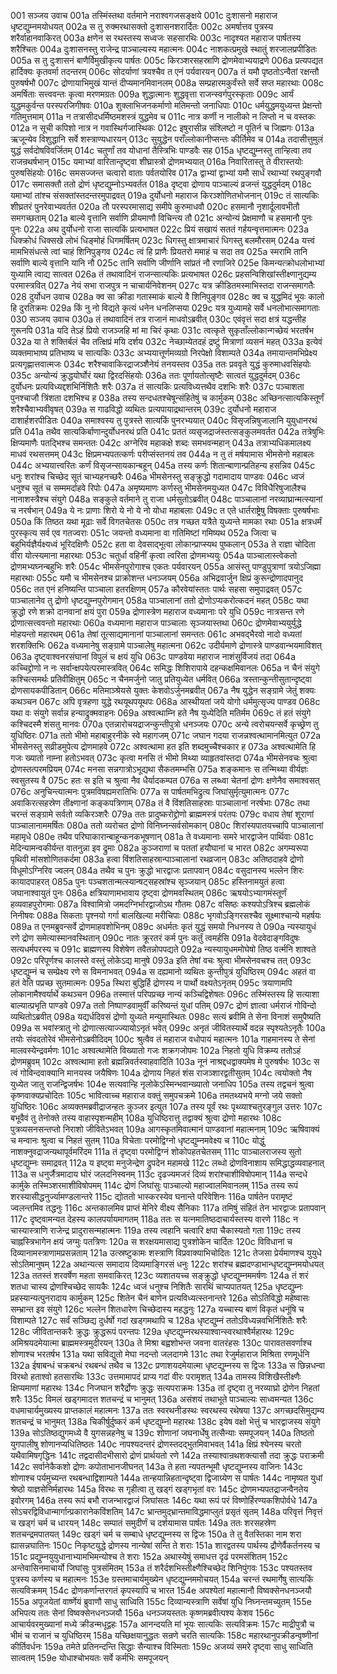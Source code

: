 001  सञ्जय उवाच
001a तस्मिंस्तथा वर्तमाने नराश्वगजसङ्क्षये
001c दुःशासनो महाराज धृष्टद्युम्नमयोधयत्
002a स तु रुक्मरथासक्तो दुःशासनशरार्दितः
002c अमर्षात्तव पुत्रस्य शरैर्वाहानवाकिरत्
003a क्षणेन स रथस्तस्य सध्वजः सहसारथिः
003c नादृश्यत महाराज पार्षतस्य शरैश्चितः
004a दुःशासनस्तु राजेन्द्र पाञ्चाल्यस्य महात्मनः
004c नाशकत्प्रमुखे स्थातुं शरजालप्रपीडितः
005a स तु दुःशासनं बाणैर्विमुखीकृत्य पार्षतः
005c किरञ्शरसहस्राणि द्रोणमेवाभ्ययाद्रणे
006a प्रत्यपद्यत हार्दिक्यः कृतवर्मा तदन्तरम्
006c सोदर्याणां त्रयश्चैव त एनं पर्यवारयन्
007a तं यमौ पृष्ठतोऽन्वैतां रक्षन्तौ पुरुषर्षभौ
007c द्रोणायाभिमुखं यान्तं दीप्यमानमिवानलम्
008a सम्प्रहारमकुर्वंस्ते सर्वे सप्त महारथाः
008c अमर्षिताः सत्त्ववन्तः कृत्वा मरणमग्रतः
009a शुद्धात्मानः शुद्धवृत्ता राजन्स्वर्गपुरस्कृताः
009c आर्यं युद्धमकुर्वन्त परस्परजिगीषवः
010a शुक्लाभिजनकर्माणो मतिमन्तो जनाधिपाः
010c धर्मयुद्धमयुध्यन्त प्रेक्षन्तो गतिमुत्तमाम्
011a न तत्रासीदधर्मिष्ठमशस्त्रं युद्धमेव च
011c नात्र कर्णी न नालीको न लिप्तो न च वस्तकः
012a न सूची कपिशो नात्र न गवास्थिर्गजास्थिकः
012c इषुरासीन्न संश्लिष्टो न पूतिर्न च जिह्मगः
013a ऋजून्येव विशुद्धानि सर्वे शस्त्राण्यधारयन्
013c सुयुद्धेन पराँल्लोकानीप्सन्तः कीर्तिमेव च
014a तदासीत्तुमुलं युद्धं सर्वदोषविवर्जितम्
014c चतुर्णां तव योधानां तैस्त्रिभिः पाण्डवैः सह
015a धृष्टद्युम्नस्तु तान्हित्वा तव राजन्रथर्षभान्
015c यमाभ्यां वारितान्दृष्ट्वा शीघ्रास्त्रो द्रोणमभ्ययात्
016a निवारितास्तु ते वीरास्तयोः पुरुषसिंहयोः
016c समसज्जन्त चत्वारो वाताः पर्वतयोरिव
017a द्वाभ्यां द्वाभ्यां यमौ सार्धं रथाभ्यां रथपुङ्गवौ
017c समासक्तौ ततो द्रोणं धृष्टद्युम्नोऽभ्यवर्तत
018a दृष्ट्वा द्रोणाय पाञ्चाल्यं व्रजन्तं युद्धदुर्मदम्
018c यमाभ्यां तांश्च संसक्तांस्तदन्तरमुपाद्रवत्
019a दुर्योधनो महाराज किरञ्शोणितभोजनान्
019c तं सात्यकिः शीघ्रतरं पुनरेवाभ्यवर्तत
020a तौ परस्परमासाद्य समीपे कुरुमाधवौ
020c हसमानौ नृशार्दूलावभीतौ समगच्छताम्
021a बाल्ये वृत्तानि सर्वाणि प्रीयमाणौ विचिन्त्य तौ
021c अन्योन्यं प्रेक्षमाणौ च हसमानौ पुनः पुनः
022a अथ दुर्योधनो राजा सात्यकिं प्रत्यभाषत
022c प्रियं सखायं सततं गर्हयन्वृत्तमात्मनः
023a धिक्क्रोधं धिक्सखे लोभं धिङ्मोहं धिगमर्षितम्
023c धिगस्तु क्षात्रमाचारं धिगस्तु बलमौरसम्
024a यत्त्वं मामभिसंधत्से त्वां चाहं शिनिपुङ्गव
024c त्वं हि प्राणैः प्रियतरो ममाहं च सदा तव
025a स्मरामि तानि सर्वाणि बाल्ये वृत्तानि यानि नौ
025c तानि सर्वाणि जीर्णानि सांप्रतं नौ रणाजिरे
025e किमन्यत्क्रोधलोभाभ्यां युध्यामि त्वाद्य सात्वत
026a तं तथावादिनं राजन्सात्यकिः प्रत्यभाषत
026c प्रहसन्विशिखांस्तीक्ष्णानुद्यम्य परमास्त्रवित्
027a नेयं सभा राजपुत्र न चाचार्यनिवेशनम्
027c यत्र क्रीडितमस्माभिस्तदा राजन्समागतैः
028  दुर्योधन उवाच
028a क्व सा क्रीडा गतास्माकं बाल्ये वै शिनिपुङ्गव
028c क्व च युद्धमिदं भूयः कालो हि दुरतिक्रमः
029a किं नु नो विद्यते कृत्यं धनेन धनलिप्सया
029c यत्र युध्यामहे सर्वे धनलोभात्समागताः
030  सञ्जय उवाच
030a तं तथावादिनं तत्र राजानं माधवोऽब्रवीत्
030c एवंवृत्तं सदा क्षत्रं यद्धन्तीह गुरूनपि
031a यदि तेऽहं प्रियो राजञ्जहि मां मा चिरं कृथाः
031c त्वत्कृते सुकृताँल्लोकान्गच्छेयं भरतर्षभ
032a या ते शक्तिर्बलं चैव तत्क्षिप्रं मयि दर्शय
032c नेच्छाम्येतदहं द्रष्टुं मित्राणां व्यसनं महत्
033a इत्येवं व्यक्तमाभाष्य प्रतिभाष्य च सात्यकिः
033c अभ्ययात्तूर्णमव्यग्रो निरपेक्षो विशाम्पते
034a तमायान्तमभिप्रेक्ष्य प्रत्यगृह्णात्तवात्मजः
034c शरैश्चावाकिरद्राजञ्शैनेयं तनयस्तव
035a ततः प्रववृते युद्धं कुरुमाधवसिंहयोः
035c अन्योन्यं क्रुद्धयोर्घोरं यथा द्विरदसिंहयोः
036a ततः पूर्णायतोत्सृष्टैः सात्वतं युद्धदुर्मदम्
036c दुर्योधनः प्रत्यविध्यद्दशभिर्निशितैः शरैः
037a तं सात्यकिः प्रत्यविध्यत्तथैव दशभिः शरैः
037c पञ्चाशता पुनश्चाजौ त्रिंशता दशभिश्च ह
038a तस्य सन्दधतश्चेषून्संहितेषुं च कार्मुकम्
038c अच्छिनत्सात्यकिस्तूर्णं शरैश्चैवाभ्यवीवृषत्
039a स गाढविद्धो व्यथितः प्रत्यपायाद्रथान्तरम्
039c दुर्योधनो महाराज दाशार्हशरपीडितः
040a समाश्वस्य तु पुत्रस्ते सात्यकिं पुनरभ्ययात्
040c विसृजन्निषुजालानि युयुधानरथं प्रति
041a तथैव सात्यकिर्बाणान्दुर्योधनरथं प्रति
041c प्रततं व्यसृजद्राजंस्तत्सङ्कुलमवर्तत
042a तत्रेषुभिः क्षिप्यमाणैः पतद्भिश्च समन्ततः
042c अग्नेरिव महाकक्षे शब्दः समभवन्महान्
043a तत्राभ्यधिकमालक्ष्य माधवं रथसत्तमम्
043c क्षिप्रमभ्यपतत्कर्णः परीप्संस्तनयं तव
044a न तु तं मर्षयामास भीमसेनो महाबलः
044c अभ्ययात्त्वरितः कर्णं विसृजन्सायकान्बहून्
045a तस्य कर्णः शितान्बाणान्प्रतिहन्य हसन्निव
045c धनुः शरांश्च चिच्छेद सूतं चाभ्यहनच्छरैः
046a भीमसेनस्तु सङ्क्रुद्धो गदामादाय पाण्डवः
046c ध्वजं धनुश्च सूतं च सम्ममर्दाहवे रिपोः
047a अमृष्यमाणः कर्णस्तु भीमसेनमयुध्यत
047c विविधैरिषुजालैश्च नानाशस्त्रैश्च संयुगे
048a सङ्कुले वर्तमाने तु राजा धर्मसुतोऽब्रवीत्
048c पाञ्चालानां नरव्याघ्रान्मत्स्यानां च नरर्षभान्
049a ये नः प्राणाः शिरो ये नो ये नो योधा महाबलाः
049c त एते धार्तराष्ट्रेषु विषक्ताः पुरुषर्षभाः
050a किं तिष्ठत यथा मूढाः सर्वे विगतचेतसः
050c तत्र गच्छत यत्रैते युध्यन्ते मामका रथाः
051a क्षत्रधर्मं पुरस्कृत्य सर्व एव गतज्वराः
051c जयन्तो वध्यमाना वा गतिमिष्टां गमिष्यथ
052a जित्वा च बहुभिर्यज्ञैर्यक्ष्यध्वं भूरिदक्षिणैः
052c हता वा देवसाद्भूत्वा लोकान्प्राप्स्यथ पुष्कलान्
053a ते राज्ञा चोदिता वीरा योत्स्यमाना महारथाः
053c चतुर्धा वहिनीं कृत्वा त्वरिता द्रोणमभ्ययुः
054a पाञ्चालास्त्वेकतो द्रोणमभ्यघ्नन्बहुभिः शरैः
054c भीमसेनपुरोगाश्च एकतः पर्यवारयन्
055a आसंस्तु पाण्डुपुत्राणां त्रयोऽजिह्मा महारथाः
055c यमौ च भीमसेनश्च प्राक्रोशन्त धनञ्जयम्
056a अभिद्रवार्जुन क्षिप्रं कुरून्द्रोणादपानुद
056c तत एनं हनिष्यन्ति पाञ्चाला हतरक्षिणम्
057a कौरवेयांस्ततः पार्थः सहसा समुपाद्रवत्
057c पाञ्चालानेव तु द्रोणो धृष्टद्युम्नपुरोगमान्
058a पाञ्चालानां ततो द्रोणोऽप्यकरोत्कदनं महत्
058c यथा क्रुद्धो रणे शक्रो दानवानां क्षयं पुरा
059a द्रोणास्त्रेण महाराज वध्यमानाः परे युधि
059c नात्रसन्त रणे द्रोणात्सत्त्ववन्तो महारथाः
060a वध्यमाना महाराज पाञ्चालाः सृञ्जयास्तथा
060c द्रोणमेवाभ्ययुर्युद्धे मोहयन्तो महारथम्
061a तेषां तूत्साद्यमानानां पाञ्चालानां समन्ततः
061c अभवद्भैरवो नादो वध्यतां शरशक्तिभिः
062a वध्यमानेषु सङ्ग्रामे पाञ्चालेषु महात्मना
062c उदीर्यमाणे द्रोणास्त्रे पाण्डवान्भयमाविशत्
063a दृष्ट्वाश्वनरसंघानां विपुलं च क्षयं युधि
063c पाण्डवेया महाराज नाशंसुर्विजयं तदा
064a कच्चिद्द्रोणो न नः सर्वान्क्षपयेत्परमास्त्रवित्
064c समिद्धः शिशिरापाये दहन्कक्षमिवानलः
065a न चैनं संयुगे कश्चित्समर्थः प्रतिवीक्षितुम्
065c न चैनमर्जुनो जातु प्रतियुध्येत धर्मवित्
066a त्रस्तान्कुन्तीसुतान्दृष्ट्वा द्रोणसायकपीडितान्
066c मतिमाञ्श्रेयसे युक्तः केशवोऽर्जुनमब्रवीत्
067a नैष युद्धेन सङ्ग्रामे जेतुं शक्यः कथञ्चन
067c अपि वृत्रहणा युद्धे रथयूथपयूथपः
068a आस्थीयतां जये योगो धर्ममुत्सृज्य पाण्डव
068c यथा वः संयुगे सर्वान्न हन्याद्रुक्मवाहनः
069a अश्वत्थाम्नि हते नैष युध्येदिति मतिर्मम
069c तं हतं संयुगे कश्चिदस्मै शंसतु मानवः
070a एतन्नारोचयद्राजन्कुन्तीपुत्रो धनञ्जयः
070c अन्ये त्वरोचयन्सर्वे कृच्छ्रेण तु युधिष्ठिरः
071a ततो भीमो महाबाहुरनीके स्वे महागजम्
071c जघान गदया राजन्नश्वत्थामानमित्युत
072a भीमसेनस्तु सव्रीडमुपेत्य द्रोणमाहवे
072c अश्वत्थामा हत इति शब्दमुच्चैश्चकार ह
073a अश्वत्थामेति हि गजः ख्यातो नाम्ना हतोऽभवत्
073c कृत्वा मनसि तं भीमो मिथ्या व्याहृतवांस्तदा
074a भीमसेनवचः श्रुत्वा द्रोणस्तत्परमप्रियम्
074c मनसा सन्नगात्रोऽभूद्यथा सैकतमम्भसि
075a शङ्कमानः स तन्मिथ्या वीर्यज्ञः स्वसुतस्य वै
075c हतः स इति च श्रुत्वा नैव धैर्यादकम्पत
076a स लब्ध्वा चेतनां द्रोणः क्षणेनैव समाश्वसत्
076c अनुचिन्त्यात्मनः पुत्रमविषह्यमरातिभिः
077a स पार्षतमभिद्रुत्य जिघांसुर्मृत्युमात्मनः
077c अवाकिरत्सहस्रेण तीक्ष्णानां कङ्कपत्रिणाम्
078a तं वै विंशतिसाहस्राः पाञ्चालानां नरर्षभाः
078c तथा चरन्तं सङ्ग्रामे सर्वतो व्यकिरञ्शरैः
079a ततः प्रादुष्करोद्द्रोणो ब्राह्ममस्त्रं परंतपः
079c वधाय तेषां शूराणां पाञ्चालानाममर्षितः
080a ततो व्यरोचत द्रोणो विनिघ्नन्सर्वसोमकान्
080c शिरांस्यपातयच्चापि पाञ्चालानां महामृधे
080e तथैव परिघाकारान्बाहून्कनकभूषणान्
081a ते वध्यमानाः समरे भारद्वाजेन पार्थिवाः
081c मेदिन्यामन्वकीर्यन्त वातनुन्ना इव द्रुमाः
082a कुञ्जराणां च पततां हयौघानां च भारत
082c अगम्यरूपा पृथिवी मांसशोणितकर्दमा
083a हत्वा विंशतिसाहस्रान्पाञ्चालानां रथव्रजान्
083c अतिष्ठदाहवे द्रोणो विधूमोऽग्निरिव ज्वलन्
084a तथैव च पुनः क्रुद्धो भारद्वाजः प्रतापवान्
084c वसुदानस्य भल्लेन शिरः कायादपाहरत्
085a पुनः पञ्चशतान्मत्स्यान्षट्सहस्रांश्च सृञ्जयान्
085c हस्तिनामयुतं हत्वा जघानाश्वायुतं पुनः
086a क्षत्रियाणामभावाय दृष्ट्वा द्रोणमवस्थितम्
086c ऋषयोऽभ्यागमंस्तूर्णं हव्यवाहपुरोगमाः
087a विश्वामित्रो जमदग्निर्भारद्वाजोऽथ गौतमः
087c वसिष्ठः कश्यपोऽत्रिश्च ब्रह्मलोकं निनीषवः
088a सिकताः पृश्नयो गर्गा बालखिल्या मरीचिपाः
088c भृगवोऽङ्गिरसश्चैव सूक्ष्माश्चान्ये महर्षयः
089a त एनमब्रुवन्सर्वे द्रोणमाहवशोभिनम्
089c अधर्मतः कृतं युद्धं समयो निधनस्य ते
090a न्यस्यायुधं रणे द्रोण समेत्यास्मानवस्थितान्
090c नातः क्रूरतरं कर्म पुनः कर्तुं त्वमर्हसि
091a वेदवेदाङ्गविदुषः सत्यधर्मपरस्य च
091c ब्राह्मणस्य विशेषेण तवैतन्नोपपद्यते
092a न्यस्यायुधममोघेषो तिष्ठ वर्त्मनि शाश्वते
092c परिपूर्णश्च कालस्ते वस्तुं लोकेऽद्य मानुषे
093a इति तेषां वचः श्रुत्वा भीमसेनवचश्च तत्
093c धृष्टद्युम्नं च सम्प्रेक्ष्य रणे स विमनाभवत्
094a स दह्यमानो व्यथितः कुन्तीपुत्रं युधिष्ठिरम्
094c अहतं वा हतं वेति पप्रच्छ सुतमात्मनः
095a स्थिरा बुद्धिर्हि द्रोणस्य न पार्थो वक्ष्यतेऽनृतम्
095c त्रयाणामपि लोकानामैश्वर्यार्थे कथञ्चन
096a तस्मात्तं परिपप्रच्छ नान्यं कञ्चिद्विशेषतः
096c तस्मिंस्तस्य हि सत्याशा बाल्यात्प्रभृति पाण्डवे
097a ततो निष्पाण्डवामुर्वीं करिष्यन्तं युधां पतिम्
097c द्रोणं ज्ञात्वा धर्मराजं गोविन्दो व्यथितोऽब्रवीत्
098a यद्यर्धदिवसं द्रोणो युध्यते मन्युमास्थितः
098c सत्यं ब्रवीमि ते सेना विनाशं समुपैष्यति
099a स भवांस्त्रातु नो द्रोणात्सत्याज्ज्यायोऽनृतं भवेत्
099c अनृतं जीवितस्यार्थे वदन्न स्पृश्यतेऽनृतैः
100a तयोः संवदतोरेवं भीमसेनोऽब्रवीदिदम्
100c श्रुत्वैव तं महाराज वधोपायं महात्मनः
101a गाहमानस्य ते सेनां मालवस्येन्द्रवर्मणः
101c अश्वत्थामेति विख्यातो गजः शक्रगजोपमः
102a निहतो युधि विक्रम्य ततोऽहं द्रोणमब्रुवम्
102c अश्वत्थामा हतो ब्रह्मन्निवर्तस्वाहवादिति
103a नूनं नाश्रद्दधद्वाक्यमेष मे पुरुषर्षभः
103c स त्वं गोविन्दवाक्यानि मानयस्व जयैषिणः
104a द्रोणाय निहतं शंस राजञ्शारद्वतीसुतम्
104c त्वयोक्तो नैष युध्येत जातु राजन्द्विजर्षभः
104e सत्यवान्हि नृलोकेऽस्मिन्भवान्ख्यातो जनाधिप
105a तस्य तद्वचनं श्रुत्वा कृष्णवाक्यप्रचोदितः
105c भावित्वाच्च महाराज वक्तुं समुपचक्रमे
106a तमतथ्यभये मग्नो जये सक्तो युधिष्ठिरः
106c अव्यक्तमब्रवीद्राजन्हतः कुञ्जर इत्युत
107a तस्य पूर्वं रथः पृथ्व्याश्चतुरङ्गुल उत्तरः
107c बभूवैवं तु तेनोक्ते तस्य वाहास्पृशन्महीम्
108a युधिष्ठिरात्तु तद्वाक्यं श्रुत्वा द्रोणो महारथः
108c पुत्रव्यसनसन्तप्तो निराशो जीवितेऽभवत्
109a आगस्कृतमिवात्मानं पाण्डवानां महात्मनाम्
109c ऋषिवाक्यं च मन्वानः श्रुत्वा च निहतं सुतम्
110a विचेताः परमोद्विग्नो धृष्टद्युम्नमवेक्ष्य च
110c योद्धुं नाशक्नुवद्राजन्यथापूर्वमरिंदम
111a तं दृष्ट्वा परमोद्विग्नं शोकोपहतचेतसम्
111c पाञ्चालराजस्य सुतो धृष्टद्युम्नः समाद्रवत्
112a य इष्ट्वा मनुजेन्द्रेण द्रुपदेन महामखे
112c लब्धो द्रोणविनाशाय समिद्धाद्धव्यवाहनात्
113a स धनुर्जैत्रमादाय घोरं जलदनिस्वनम्
113c दृढज्यमजरं दिव्यं शरांश्चाशीविषोपमान्
114a सन्दधे कार्मुके तस्मिञ्शरमाशीविषोपमम्
114c द्रोणं जिघांसुः पाञ्चाल्यो महाज्वालमिवानलम्
115a तस्य रूपं शरस्यासीद्धनुर्ज्यामण्डलान्तरे
115c द्योततो भास्करस्येव घनान्ते परिवेशिनः
116a पार्षतेन परामृष्टं ज्वलन्तमिव तद्धनुः
116c अन्तकालमिव प्राप्तं मेनिरे वीक्ष्य सैनिकाः
117a तमिषुं संहितं तेन भारद्वाजः प्रतापवान्
117c दृष्ट्वामन्यत देहस्य कालपर्यायमागतम्
118a ततः स यत्नमातिष्ठदाचार्यस्तस्य वारणे
118c न चास्यास्त्राणि राजेन्द्र प्रादुरासन्महात्मनः
119a तस्य त्वहानि चत्वारि क्षपा चैकास्यतो गता
119c तस्य चाह्नस्त्रिभागेन क्षयं जग्मुः पतत्रिणः
120a स शरक्षयमासाद्य पुत्रशोकेन चार्दितः
120c विविधानां च दिव्यानामस्त्राणामप्रसन्नताम्
121a उत्स्रष्टुकामः शस्त्राणि विप्रवाक्याभिचोदितः
121c तेजसा प्रेर्यमाणश्च युयुधे सोऽतिमानुषम्
122a अथान्यत्स समादाय दिव्यमाङ्गिरसं धनुः
122c शरांश्च ब्रह्मदण्डाभान्धृष्टद्युम्नमयोधयत्
123a ततस्तं शरवर्षेण महता समवाकिरत्
123c व्यशातयच्च सङ्क्रुद्धो धृष्टद्युम्नममर्षणः
124a तं शरं शतधा चास्य द्रोणश्चिच्छेद सायकैः
124c ध्वजं धनुश्च निशितैः सारथिं चाप्यपातयत्
125a धृष्टद्युम्नः प्रहस्यान्यत्पुनरादाय कार्मुकम्
125c शितेन चैनं बाणेन प्रत्यविध्यत्स्तनान्तरे
126a सोऽतिविद्धो महेष्वासः सम्भ्रान्त इव संयुगे
126c भल्लेन शितधारेण चिच्छेदास्य महद्धनुः
127a यच्चास्य बाणं विकृतं धनूंषि च विशाम्पते
127c सर्वं सञ्छिद्य दुर्धर्षो गदां खड्गमथापि च
128a धृष्टद्युम्नं ततोऽविध्यन्नवभिर्निशितैः शरैः
128c जीवितान्तकरैः क्रुद्धः क्रुद्धरूपं परन्तपः
129a धृष्टद्युम्नरथस्याश्वान्स्वरथाश्वैर्महारथः
129c अमिश्रयदमेयात्मा ब्राह्ममस्त्रमुदीरयन्
130a ते मिश्रा बह्वशोभन्त जवना वातरंहसः
130c पारावतसवर्णाश्च शोणाश्च भरतर्षभ
131a यथा सविद्युतो मेघा नदन्तो जलदागमे
131c तथा रेजुर्महाराज मिश्रिता रणमूर्धनि
132a ईषाबन्धं चक्रबन्धं रथबन्धं तथैव च
132c प्रणाशयदमेयात्मा धृष्टद्युम्नस्य स द्विजः
133a स छिन्नधन्वा विरथो हताश्वो हतसारथिः
133c उत्तमामापदं प्राप्य गदां वीरः परामृशत्
134a तामस्य विशिखैस्तीक्ष्णैः क्षिप्यमाणां महारथः
134c निजघान शरैर्द्रोणः क्रुद्धः सत्यपराक्रमः
135a तां दृष्ट्वा तु नरव्याघ्रो द्रोणेन निहतां शरैः
135c विमलं खड्गमादत्त शतचन्द्रं च भानुमत्
136a असंशयं तथाभूते पाञ्चाल्यः साध्वमन्यत
136c वधमाचार्यमुख्यस्य प्राप्तकालं महात्मनः
137a ततः स्वरथनीडस्थः स्वरथस्य रथेषया
137c अगच्छदसिमुद्यम्य शतचन्द्रं च भानुमत्
138a चिकीर्षुर्दुष्करं कर्म धृष्टद्युम्नो महारथः
138c इयेष वक्षो भेत्तुं च भारद्वाजस्य संयुगे
139a सोऽतिष्ठद्युगमध्ये वै युगसन्नहनेषु च
139c शोणानां जघनार्धेषु तत्सैन्याः समपूजयन्
140a तिष्ठतो युगपालीषु शोणानप्यधितिष्ठतः
140c नापश्यदन्तरं द्रोणस्तदद्भुतमिवाभवत्
141a क्षिप्रं श्येनस्य चरतो यथैवामिषगृद्धिनः
141c तद्वदासीदभीसारो द्रोणं प्रार्थयतो रणे
142a तस्याश्वान्रथशक्त्यासौ तदा क्रुद्धः पराक्रमी
142c सर्वानेकैकशो द्रोणः कपोताभानजीघनत्
143a ते हता न्यपतन्भूमौ धृष्टद्युम्नस्य वाजिनः
143c शोणाश्च पर्यमुच्यन्त रथबन्धाद्विशाम्पते
144a तान्हयान्निहतान्दृष्ट्वा द्विजाग्र्येण स पार्षतः
144c नामृष्यत युधां श्रेष्ठो याज्ञसेनिर्महारथः
145a विरथः स गृहीत्वा तु खड्गं खड्गभृतां वरः
145c द्रोणमभ्यपतद्राजन्वैनतेय इवोरगम्
146a तस्य रूपं बभौ राजन्भारद्वाजं जिघांसतः
146c यथा रूपं परं विष्णोर्हिरण्यकशिपोर्वधे
147a सोऽचरद्विविधान्मार्गान्प्रकारानेकविंशतिम्
147c भ्रान्तमुद्भ्रान्तमाविद्धमाप्लुतं प्रसृतं सृतम्
148a परिवृत्तं निवृत्तं च खड्गं चर्म च धारयन्
148c सम्पातं समुदीर्णं च दर्शयामास पार्षतः
149a ततः शरसहस्रेण शतचन्द्रमपातयत्
149c खड्गं चर्म च सम्बाधे धृष्टद्युम्नस्य स द्विजः
150a ते तु वैतस्तिका नाम शरा ह्यासन्नघातिनः
150c निकृष्टयुद्धे द्रोणस्य नान्येषां सन्ति ते शराः
151a शारद्वतस्य पार्थस्य द्रौणेर्वैकर्तनस्य च
151c प्रद्युम्नयुयुधानाभ्यामभिमन्योश्च ते शराः
152a अथास्येषुं समाधत्त दृढं परमसंशितम्
152c अन्तेवासिनमाचार्यो जिघांसुः पुत्रसंमितम्
153a तं शरैर्दशभिस्तीक्ष्णैश्चिच्छेद शिनिपुंगवः
153c पश्यतस्तव पुत्रस्य कर्णस्य च महात्मनः
153e ग्रस्तमाचार्यमुख्येन धृष्टद्युम्नममोचयत्
154a चरन्तं रथमार्गेषु सात्यकिं सत्यविक्रमम्
154c द्रोणकर्णान्तरगतं कृपस्यापि च भारत
154e अपश्येतां महात्मानौ विष्वक्सेनधनञ्जयौ
155a अपूजयेतां वार्ष्णेयं ब्रुवाणौ साधु साध्विति
155c दिव्यान्यस्त्राणि सर्वेषां युधि निघ्नन्तमच्युतम्
155e अभिपत्य ततः सेनां विष्वक्सेनधनञ्जयौ
156a धनञ्जयस्ततः कृष्णमब्रवीत्पश्य केशव
156c आचार्यवरमुख्यानां मध्ये क्रीडन्मधूद्वहः
157a आनन्दयति मां भूयः सात्यकिः सत्यविक्रमः
157c माद्रीपुत्रौ च भीमं च राजानं च युधिष्ठिरम्
158a यच्छिक्षयानुद्धतः सन्रणे चरति सात्यकिः
158c महारथानुपक्रीडन्वृष्णीनां कीर्तिवर्धनः
159a तमेते प्रतिनन्दन्ति सिद्धाः सैन्याश्च विस्मिताः
159c अजय्यं समरे दृष्ट्वा साधु साध्विति सात्वतम्
159e योधाश्चोभयतः सर्वे कर्मभिः समपूजयन्

